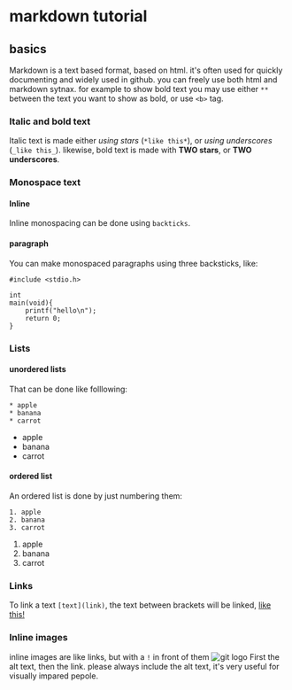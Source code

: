# markdown tutorial
## basics
Markdown is a text based format, based on html. it's often used for quickly documenting and widely used in github.
you can freely use both html and markdown sytnax.
for example to show bold text you may use either `**` between the text you want to show as bold, or use `<b>` tag.

### Italic and bold text
Italic text is made either *using stars* (`*like this*`), or _using underscores_ (`_like this_`).
likewise, bold text is made with **TWO stars**, or __TWO underscores__.

### Monospace text
#### Inline
Inline monospacing can be done using `backticks`.

#### paragraph
You can make monospaced paragraphs using three backsticks, like:
```
#include <stdio.h>

int
main(void){
	printf("hello\n");
	return 0;
}
```

### Lists
#### unordered lists
That can be done like folllowing:
```
* apple
* banana
* carrot
```
* apple
* banana
* carrot

#### ordered list
An ordered list is done by just numbering them:
```
1. apple
2. banana
3. carrot
```

1. apple
2. banana
3. carrot

### Links
To link a text `[text](link)`, the text between brackets will be linked, [like this!](https://github.com/)

### Inline images
inline images are like links, but with a `!` in front of them
![git logo](https://git-scm.com/images/logos/downloads/Git-Logo-2Color.png)
First the alt text, then the link.
please always include the alt text, it's very useful for visually impared pepole.

